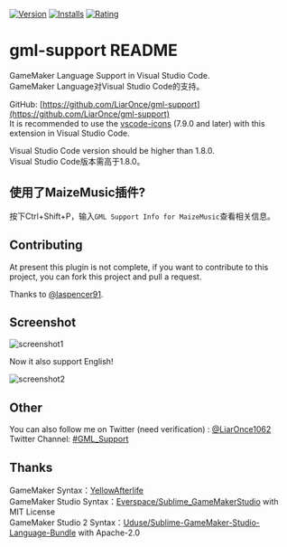[![Version](https://vsmarketplacebadge.apphb.com/version/liaronce.gml-support.svg)](https://marketplace.visualstudio.com/items?itemName=liaronce.gml-support)
[![Installs](https://vsmarketplacebadge.apphb.com/installs-short/liaronce.gml-support.svg)](https://marketplace.visualstudio.com/items?itemName=liaronce.gml-support)
[![Rating](https://vsmarketplacebadge.apphb.com/rating/liaronce.gml-support.svg)](https://marketplace.visualstudio.com/items?itemName=liaronce.gml-support)

# gml-support README

GameMaker Language Support in Visual Studio Code.  
GameMaker Language对Visual Studio Code的支持。  

GitHub: [https://github.com/LiarOnce/gml-support](https://github.com/LiarOnce/gml-support)  
It is recommended to use the [vscode-icons](https://github.com/vscode-icons/vscode-icons) (7.9.0 and later) with this extension in Visual Studio Code.  

Visual Studio Code version should be higher than 1.8.0.    
Visual Studio Code版本需高于1.8.0。  

## 使用了MaizeMusic插件?

按下Ctrl+Shift+P，输入`GML Support Info for MaizeMusic`查看相关信息。

## Contributing

At present this plugin is not complete, if you want to contribute to this project, you can fork this project and pull a request.

Thanks to [@laspencer91](https://github.com/laspencer91).

## Screenshot

![screenshot1](https://ooo.0o0.ooo/2017/05/29/592bb111b28f4.gif)

Now it also support English!

![screenshot2](https://ooo.0o0.ooo/2017/05/29/592bb10e83c41.gif)

## Other

You can also follow me on Twitter (need verification) : [@LiarOnce1062](https://twitter.com/LiarOnce1062)  
Twitter Channel: [#GML_Support](https://twitter.com/hashtag/GML_Support)

## Thanks

GameMaker Syntax：[YellowAfterlife](https://yal.cc/notepad-syntax-highlighting-for-gamemaker-81/)  
GameMaker Studio Syntax：[Everspace/Sublime_GameMakerStudio](https://github.com/Everspace/Sublime_GameMakerStudio)  with MIT License  
GameMaker Studio 2 Syntax：[Uduse/Sublime-GameMaker-Studio-Language-Bundle](https://github.com/Uduse/Sublime-GameMaker-Studio-Language-Bundle)  with Apache-2.0
